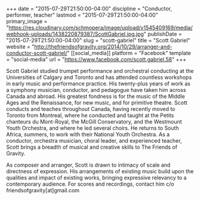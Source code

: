 +++
date = "2015-07-29T21:50:00-04:00"
discipline = "Conductor, performer, teacher"
lastmod = "2015-07-29T21:50:00-04:00"
primary_image = "https://res.cloudinary.com/schmopera/image/upload/v1545409169/media/webhook-uploads/1438220879387/ScottGabriel.jpg.jpg"
publishDate = "2015-07-29T21:50:00-04:00"
slug = "scott-gabriel"
title = "Scott Gabriel"
website = "http://thefriendsofgravity.org/2014/10/29/arranger-and-conductor-scott-gabriel/"
[[social_media]]
platform = "Facebook"
template = "social-media"
url = "https://www.facebook.com/scott.gabriel.58"
+++

Scott Gabriel studied trumpet performance and orchestral conducting at the Universities of Calgary and Toronto and has attended countless workshops in early music and performance practice. His twenty-plus years of work as a symphony musician, conductor, and pedagogue have taken him across Canada and abroad. His greatest fondness is for the music of the Middle Ages and the Renaissance, for new music, and for primitive theatre. Scott conducts and teaches throughout Canada, having recently moved to Toronto from Montreal, where he conducted and taught at the Petits chanteurs du Mont-Royal, the McGill Conservatory, and the Westmount Youth Orchestra, and where he led several choirs. He returns to South Africa, summers, to work with their National Youth Orchestra. As a conductor, orchestra musician, choral leader, and experienced teacher, Scott brings a breadth of musical and creative skills to The Friends of Gravity.

As composer and arranger, Scott is drawn to intimacy of scale and directness of expression. His arrangements of existing music build upon the qualities and impact of existing works, bringing expressive relevancy to a contemporary audience. For scores and recordings, contact him c/o friendsofgravity[at]gmail.com
